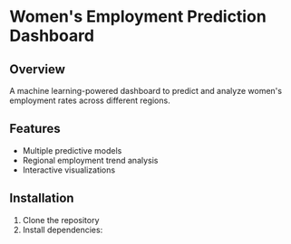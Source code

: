 # Women's Employment Prediction Dashboard

## Overview
A machine learning-powered dashboard to predict and analyze women's employment rates across different regions.

## Features
- Multiple predictive models
- Regional employment trend analysis
- Interactive visualizations

## Installation
1. Clone the repository
2. Install dependencies: